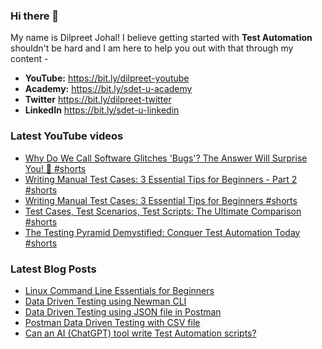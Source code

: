 ### Hi there 👋

My name is Dilpreet Johal! I believe getting started with **Test Automation** shouldn't be hard and I am here to help you out with that through my content -

- **YouTube:** https://bit.ly/dilpreet-youtube
- **Academy:** https://bit.ly/sdet-u-academy
- **Twitter** https://bit.ly/dilpreet-twitter
- **LinkedIn** https://bit.ly/sdet-u-linkedin

### Latest YouTube videos

<!-- YOUTUBE-VIDEOS-LIST:START -->
- [Why Do We Call Software Glitches &#39;Bugs&#39;? The Answer Will Surprise You! 🐞 #shorts](https://www.youtube.com/watch?v=7hlZSF8xgFI)
- [Writing Manual Test Cases: 3 Essential Tips for Beginners - Part 2 #shorts](https://www.youtube.com/watch?v=FjreIDNqw8g)
- [Writing Manual Test Cases: 3 Essential Tips for Beginners #shorts](https://www.youtube.com/watch?v=NTQEm7NYUGo)
- [Test Cases, Test Scenarios, Test Scripts: The Ultimate Comparison #shorts](https://www.youtube.com/watch?v=GWr9V2zyL10)
- [The Testing Pyramid Demystified: Conquer Test Automation Today #shorts](https://www.youtube.com/watch?v=zph_4tYvBgI)
<!-- YOUTUBE-VIDEOS-LIST:END -->


### Latest Blog Posts
<!-- BLOG-POST-LIST:START -->
- [Linux Command Line Essentials for Beginners](https://automationbro.com/blog/linux-command-line/?utm_source=rss&utm_medium=rss&utm_campaign=linux-command-line)
- [Data Driven Testing using Newman CLI](https://automationbro.com/blog/newman-data-driven-testing/?utm_source=rss&utm_medium=rss&utm_campaign=newman-data-driven-testing)
- [Data Driven Testing using JSON file in Postman](https://automationbro.com/blog/data-driven-testing-using-json-file-in-postman/?utm_source=rss&utm_medium=rss&utm_campaign=data-driven-testing-using-json-file-in-postman)
- [Postman Data Driven Testing with CSV file](https://automationbro.com/blog/postman-csv-data-driven-testing/?utm_source=rss&utm_medium=rss&utm_campaign=postman-csv-data-driven-testing)
- [Can an AI &lpar;ChatGPT&rpar; tool write Test Automation scripts?](https://automationbro.com/blog/chatgpt-test-automation/?utm_source=rss&utm_medium=rss&utm_campaign=chatgpt-test-automation)
<!-- BLOG-POST-LIST:END -->
